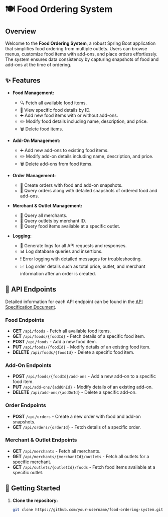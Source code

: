 # 🍽️ Food Ordering System

## Overview

Welcome to the **Food Ordering System**, a robust Spring Boot application that simplifies food ordering from multiple outlets. Users can browse menus, customize food items with add-ons, and place orders effortlessly. The system ensures data consistency by capturing snapshots of food and add-ons at the time of ordering.

## ✨ Features

- **Food Management:**
    - 🔍 Fetch all available food items.
    - 📄 View specific food details by ID.
    - ➕ Add new food items with or without add-ons.
    - ✏️ Modify food details including name, description, and price.
    - 🗑️ Delete food items.

- **Add-On Management:**
    - ➕ Add new add-ons to existing food items.
    - ✏️ Modify add-on details including name, description, and price.
    - 🗑️ Delete add-ons from food items.

- **Order Management:**
    - 🛒 Create orders with food and add-on snapshots.
    - 📄 Query orders along with detailed snapshots of ordered food and add-ons.

- **Merchant & Outlet Management:**
    - 🏢 Query all merchants.
    - 🏬 Query outlets by merchant ID.
    - 🍲 Query food items available at a specific outlet.

- **Logging:**
    - 📝 Generate logs for all API requests and responses.
    - 📊 Log database queries and insertions.
    - ❗ Error logging with detailed messages for troubleshooting.
    - 📈 Log order details such as total price, outlet, and merchant information after an order is created.


## 📑 API Endpoints
Detailed information for each API endpoint can be found in the [API Specification Document](docs/api-spec.md).

### Food Endpoints
- **GET** `/api/foods` - Fetch all available food items.
- **GET** `/api/foods/{foodId}` - Fetch details of a specific food item.
- **POST** `/api/foods` - Add a new food item.
- **PUT** `/api/foods/{foodId}` - Modify details of an existing food item.
- **DELETE** `/api/foods/{foodId}` - Delete a specific food item.

### Add-On Endpoints
- **POST** `/api/foods/{foodId}/add-ons` - Add a new add-on to a specific food item.
- **PUT** `/api/add-ons/{addOnId}` - Modify details of an existing add-on.
- **DELETE** `/api/add-ons/{addOnId}` - Delete a specific add-on.

### Order Endpoints
- **POST** `/api/orders` - Create a new order with food and add-on snapshots.
- **GET** `/api/orders/{orderId}` - Fetch details of a specific order.

### Merchant & Outlet Endpoints
- **GET** `/api/merchants` - Fetch all merchants.
- **GET** `/api/merchants/{merchantId}/outlets` - Fetch all outlets for a specific merchant.
- **GET** `/api/outlets/{outletId}/foods` - Fetch food items available at a specific outlet.

## 🚀 Getting Started

1. **Clone the repository:**
   ```bash
   git clone https://github.com/your-username/food-ordering-system.git
